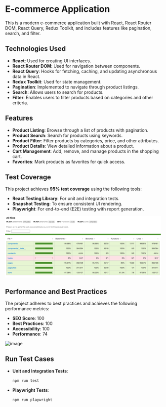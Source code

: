# E-commerce Application

This is a modern e-commerce application built with React, React Router DOM, React Query, Redux Toolkit, and includes features like pagination, search, and filter.

## Technologies Used

- **React**: Used for creating UI interfaces.
- **React Router DOM**: Used for navigation between components.
- **React Query**: Hooks for fetching, caching, and updating asynchronous data in React.
- **Redux Toolkit**: Used for state management.
- **Pagination**: Implemented to navigate through product listings.
- **Search**: Allows users to search for products.
- **Filter**: Enables users to filter products based on categories and other criteria.

## Features

- **Product Listing**: Browse through a list of products with pagination.
- **Product Search**: Search for products using keywords.
- **Product Filter**: Filter products by categories, price, and other attributes.
- **Product Details**: View detailed information about a product.
- **Cart Management**: Add, remove, and manage products in the shopping cart.
- **Favorites**: Mark products as favorites for quick access.

## Test Coverage

This project achieves **95% test coverage** using the following tools:

- **React Testing Library**: For unit and integration tests.
- **Snapshot Testing**: To ensure consistent UI rendering.
- **Playwright**: For end-to-end (E2E) testing with report generation.

![Performance Metrics](image.png)

## Performance and Best Practices

The project adheres to best practices and achieves the following performance metrics:

- **SEO Score**: 100
- **Best Practices**: 100
- **Accessibility**: 100
- **Performance**: 74

<img width="784" alt="image" src="https://github.com/user-attachments/assets/af9a0829-bb7e-4201-bbea-67b40a9e116e" />


## Run Test Cases

- **Unit and Integration Tests**:
  ```bash
  npm run test

- **Playwright Tests**:
  ```bash
  npm run playwright
